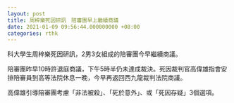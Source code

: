 ```yaml
---
layout: post
title: 周梓樂死因研訊　陪審團早上繼續商議
date: 2021-01-09 09:56:44.000000000 +08:00
categories: rthk
---
```


科大學生周梓樂死因研訊，2男3女組成的陪審團今早繼續商議。

陪審團昨早10時許退庭商議，下午5時半仍未達成裁決。死因裁判官高偉雄指會安排陪審員到高等法院休息一晚，今早再返回西九龍裁判法院商議。

高偉雄引導陪審團考慮「非法被殺」、「死於意外」、或「死因存疑」3個選項。
